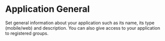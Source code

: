 # Application General

Set general information about your application such as its name, its type (mobile/web) and description.
You can also give access to your application to registered groups.
